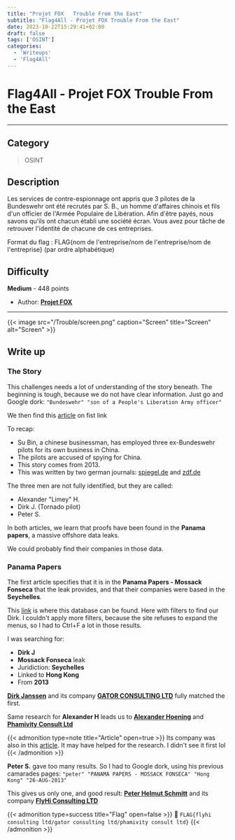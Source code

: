 ```yaml
---
title: "Projet FOX   Trouble From the East"
subtitle: "Flag4All - Projet FOX Trouble From the East"
date: 2023-10-22T15:29:41+02:00
draft: false
tags: ['OSINT']
categories:
  - 'Writeups'
  - 'Flag4All'
---
```


# Flag4All - Projet FOX Trouble From the East
---

## Category

> OSINT

## Description

Les services de contre-espionnage ont appris que 3 pilotes de la Bundeswehr ont été recrutés par S. B., un homme d'affaires chinois et fils d'un officier de l'Armée Populaire de Libération. Afin d'être payés, nous savons qu'ils ont chacun établi une société écran. Vous avez pour tâche de retrouver l'identité de chacune de ces entreprises.

Format du flag : FLAG{nom de l'entreprise/nom de l'entreprise/nom de l'entreprise} (par ordre alphabétique)

## Difficulty

**Medium** - 448 points

- Author: **[Projet FOX](https://projetfox.com/)**
---

{{< image src="/Trouble/screen.png" caption="Screen" title="Screen" alt="Screen" >}}


## Write up

### The Story

This challenges needs a lot of understanding of the story beneath. The beginning is tough, because we do not have clear information. Just go and Google dork: ``"Bundeswehr" "son of a People's Liberation Army officer"``

We then find this [article](https://www.spiegel.de/international/germany/suspicious-activity-what-are-german-fighter-pilots-doing-in-china-a-25ac852d-887d-454b-8d73-02a595c83c32) on fist link

To recap:
- Su Bin, a chinese businessman, has employed three ex-Bundeswehr pilots for its own business in China.
- The pilots are accused of spying for China.
- This story comes from 2013.
- This was written by two german journals: [spiegel.de](https://www.spiegel.de/international/germany/suspicious-activity-what-are-german-fighter-pilots-doing-in-china-a-25ac852d-887d-454b-8d73-02a595c83c32) and [zdf.de](https://www.zdf.de/nachrichten/politik/china-bundeswehr-piloten-kampfflieger-ausbildung-100.html)

The three men are not fully identified, but they are called:
- Alexander "Limey" H.
- Dirk J. (Tornado pilot)
- Peter S.

In both articles, we learn that proofs have been found in the **Panama papers**, a massive offshore data leaks.

We could probably find their companies in those data.

### Panama Papers

The first article specifies that it is in the **Panama Papers - Mossack Fonseca** that the leak provides,
and that their companies were based in the **Seychelles**.

This [link](https://offshoreleaks.icij.org/search?c=&cat=1&d=pp&j=&q=Dirk+J) is where this database can be found. Here with filters to find our Dirk.
I couldn't apply more filters, because the site refuses to expand the menus, so I had to Ctrl+F a lot in those results.

I was searching for:
- **Dirk J**
- **Mossack Fonseca** leak
- Juridiction: **Seychelles**
- Linked to **Hong Kong**
- From **2013**

**[Dirk Janssen](https://offshoreleaks.icij.org/nodes/12189428)** and its company **[GATOR CONSULTING LTD](https://offshoreleaks.icij.org/nodes/10028179)** fully matched the first.

Same research for **Alexander H** leads us to **[Alexander Hoening](https://offshoreleaks.icij.org/nodes/12210273)** and **[Phamivity Consult Ltd](https://offshoreleaks.icij.org/nodes/10191954)**

{{< admonition type=note title="Article" open=true >}}
Its company was also in this [article](https://www.spiegel.de/international/germany/suspicious-activity-what-are-german-fighter-pilots-doing-in-china-a-25ac852d-887d-454b-8d73-02a595c83c32). It may have helped for the research. I didn't see it first lol
{{< /admonition >}}

**Peter S.** gave too many results. So I had to Google dork, using his previous camarades pages: ``"peter" "PANAMA PAPERS - MOSSACK FONSECA" "Hong Kong" "26-AUG-2013"``

This gives us only one, and good result: **[Peter Helmut Schmitt](https://offshoreleaks.icij.org/nodes/12189467)** and its company **[FlyHi Consulting LTD](https://offshoreleaks.icij.org/nodes/10032671)**

{{< admonition type=success title="Flag" open=false >}}
:triangular_flag_on_post: `FLAG{flyhi consulting ltd/gator consulting ltd/phamivity consult ltd}`
{{< /admonition >}}
